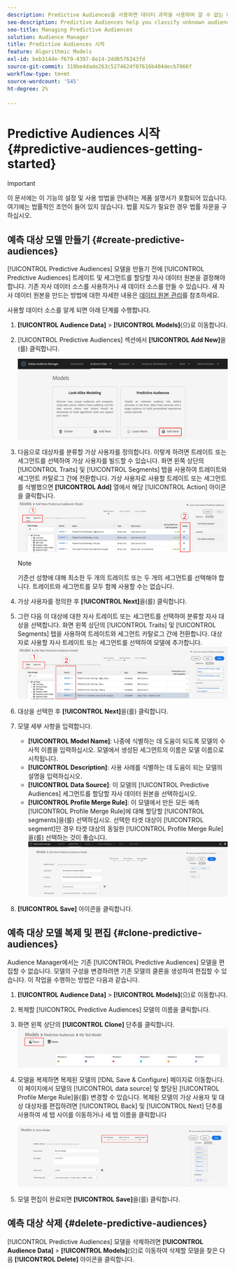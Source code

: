 ```yaml
---
description: Predictive Audiences을 사용하면 데이터 과학을 사용하여 알 수 없는 대상을 실시간으로 개별 성향으로 분류할 수 있습니다.
seo-description: Predictive Audiences help you classify unknown audiences into distinct personas in real-time, using data science.
seo-title: Managing Predictive Audiences
solution: Audience Manager
title: Predictive Audiences 시작
feature: Algorithmic Models
exl-id: beb314de-f679-4397-8e14-2dd6576243fd
source-git-commit: 319be4dade263c5274624f07616b404decb7066f
workflow-type: tm+mt
source-wordcount: '545'
ht-degree: 2%

---
```


# Predictive Audiences 시작 {#predictive-audiences-getting-started}

>[!IMPORTANT]
>이 문서에는 이 기능의 설정 및 사용 방법을 안내하는 제품 설명서가 포함되어 있습니다. 여기에는 법률적인 조언이 들어 있지 않습니다. 법률 지도가 필요한 경우 법률 자문을 구하십시오.

## 예측 대상 모델 만들기 {#create-predictive-audiences}

[!UICONTROL Predictive Audiences] 모델을 만들기 전에 [!UICONTROL Predictive Audiences] 트레이트 및 세그먼트를 할당할 자사 데이터 원본을 결정해야 합니다. 기존 자사 데이터 소스를 사용하거나 새 데이터 소스를 만들 수 있습니다. 새 자사 데이터 원본을 만드는 방법에 대한 자세한 내용은 [데이터 원본 관리](https://experienceleague.adobe.com/docs/audience-manager/user-guide/features/data-sources/manage-datasources.html)를 참조하세요.

사용할 데이터 소스를 알게 되면 아래 단계를 수행합니다.

1. **[!UICONTROL Audience Data]** > **[!UICONTROL Models]**(으)로 이동합니다.
1. [!UICONTROL Predictive Audiences] 섹션에서 **[!UICONTROL Add New]**&#x200B;을(를) 클릭합니다.

   ![스마트 사용자 추가](assets/predictive-audiences-add.png)

1. 다음으로 대상자를 분류할 가상 사용자를 정의합니다. 이렇게 하려면 트레이트 또는 세그먼트를 선택하여 가상 사용자를 빌드할 수 있습니다. 화면 왼쪽 상단의 [!UICONTROL Traits] 및 [!UICONTROL Segments] 탭을 사용하여 트레이트와 세그먼트 카탈로그 간에 전환합니다. 가상 사용자로 사용할 트레이트 또는 세그먼트를 식별했으면 **[!UICONTROL Add]** 열에서 해당 [!UICONTROL Action] 아이콘을 클릭합니다.
   ![스마트 사용자 선택 가상 사용자](assets/predictive-audiences-persona.png)
   >[!NOTE]
   >기준선 성향에 대해 최소한 두 개의 트레이트 또는 두 개의 세그먼트를 선택해야 합니다. 트레이트와 세그먼트를 모두 함께 사용할 수는 없습니다.
1. 가상 사용자를 정의한 후 **[!UICONTROL Next]**&#x200B;을(를) 클릭합니다.
1. 그런 다음 이 대상에 대한 자사 트레이트 또는 세그먼트를 선택하여 분류할 자사 대상을 선택합니다. 화면 왼쪽 상단의 [!UICONTROL Traits] 및 [!UICONTROL Segments] 탭을 사용하여 트레이트와 세그먼트 카탈로그 간에 전환합니다. 대상자로 사용할 자사 트레이트 또는 세그먼트를 선택하여 모델에 추가합니다.
   ![smart-persona-select-audience](assets/predictive-audiences-audience.png)
1. 대상을 선택한 후 **[!UICONTROL Next]**&#x200B;을(를) 클릭합니다.
1. 모델 세부 사항을 입력합니다.
   * **[!UICONTROL Model Name]**: 나중에 식별하는 데 도움이 되도록 모델의 수사적 이름을 입력하십시오. 모델에서 생성된 세그먼트의 이름은 모델 이름으로 시작됩니다.
   * **[!UICONTROL Description]**: 사용 사례를 식별하는 데 도움이 되는 모델의 설명을 입력하십시오.
   * **[!UICONTROL Data Source]**: 이 모델의 [!UICONTROL Predictive Audiences] 세그먼트를 할당할 자사 데이터 원본을 선택하십시오.
   * **[!UICONTROL Profile Merge Rule]**: 이 모델에서 만든 모든 예측 [!UICONTROL Profile Merge Rule]에 대해 할당할 [!UICONTROL segments]을(를) 선택하십시오. 선택한 타겟 대상이 [!UICONTROL segment]인 경우 타겟 대상의 동일한 [!UICONTROL Profile Merge Rule]을(를) 선택하는 것이 좋습니다.
     ![predictive-audiences-save](assets/predictive-audiences-save.png)
1. **[!UICONTROL Save]** 아이콘을 클릭합니다.

## 예측 대상 모델 복제 및 편집 {#clone-predictive-audiences}

Audience Manager에서는 기존 [!UICONTROL Predictive Audiences] 모델을 편집할 수 없습니다. 모델의 구성을 변경하려면 기존 모델의 클론을 생성하여 편집할 수 있습니다. 이 작업을 수행하는 방법은 다음과 같습니다.

1. **[!UICONTROL Audience Data]** > **[!UICONTROL Models]**(으)로 이동합니다.
2. 복제할 [!UICONTROL Predictive Audiences] 모델의 이름을 클릭합니다.
3. 화면 왼쪽 상단의 **[!UICONTROL Clone]** 단추를 클릭합니다.
   ![predictive-audiences-clone](assets/predictive-audiences-clone.png)
4. 모델을 복제하면 복제된 모델의 [!DNL Save & Configure] 페이지로 이동합니다. 이 페이지에서 모델의 [!UICONTROL data source] 및 할당된 [!UICONTROL Profile Merge Rule]을(를) 변경할 수 있습니다. 복제된 모델의 가상 사용자 및 대상 대상자를 편집하려면 [!UICONTROL Back] 및 [!UICONTROL Next] 단추를 사용하여 세 탭 사이를 이동하거나 세 탭 이름을 클릭합니다

   ![predictive-audiences-clone-navigate](assets/predictive-audiences-clone-navigate.png)

5. 모델 편집이 완료되면 **[!UICONTROL Save]**&#x200B;을(를) 클릭합니다.

## 예측 대상 삭제 {#delete-predictive-audiences}

[!UICONTROL Predictive Audiences] 모델을 삭제하려면 **[!UICONTROL Audience Data]** > **[!UICONTROL Models]**(으)로 이동하여 삭제할 모델을 찾은 다음 **[!UICONTROL Delete]** 아이콘을 클릭합니다.

